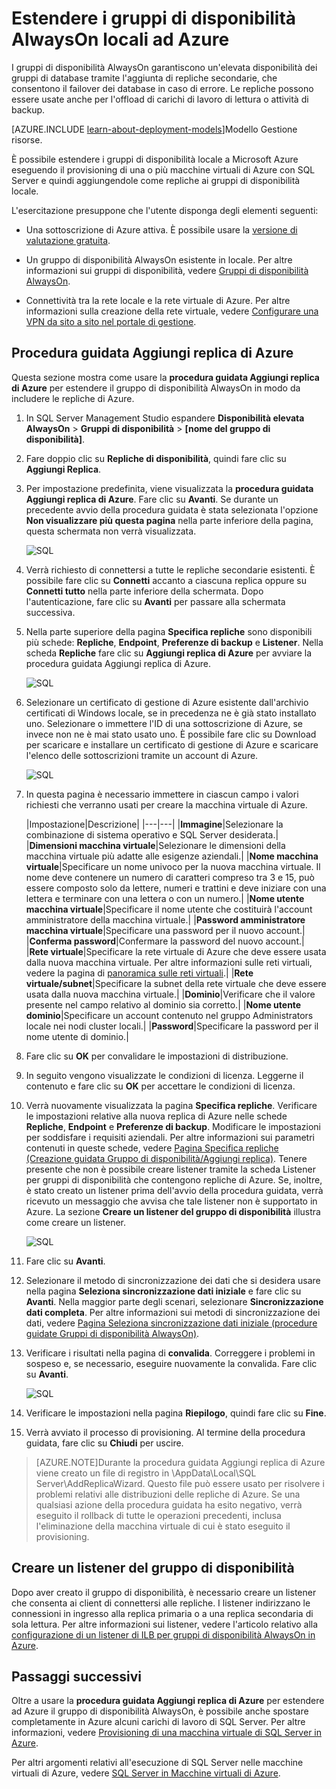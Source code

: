 <properties 
   pageTitle="Estendere i gruppi di disponibilità AlwaysOn locali ad Azure | Microsoft Azure"
   description="Questa esercitazione sfrutta le risorse create con il modello di distribuzione classica e descrive come usare la procedura guidata Aggiungi replica in SQL Server Management Studio (SSMS) per aggiungere in Azure una replica del gruppo di disponibilità AlwaysOn."
   services="virtual-machines"
   documentationCenter="na"
   authors="rothja"
   manager="jeffreyg"
   editor="monicar"
   tags="azure-service-management"/>

<tags 
   ms.service="virtual-machines"
   ms.devlang="na"
   ms.topic="article"
   ms.tgt_pltfrm="vm-windows-sql-server"
   ms.workload="infrastructure-services"
   ms.date="08/17/2015"
   ms.author="jroth" />

# Estendere i gruppi di disponibilità AlwaysOn locali ad Azure

I gruppi di disponibilità AlwaysOn garantiscono un'elevata disponibilità dei gruppi di database tramite l'aggiunta di repliche secondarie, che consentono il failover dei database in caso di errore. Le repliche possono essere usate anche per l'offload di carichi di lavoro di lettura o attività di backup.

[AZURE.INCLUDE [learn-about-deployment-models](../../includes/learn-about-deployment-models-classic-include.md)]Modello Gestione risorse.
 

È possibile estendere i gruppi di disponibilità locale a Microsoft Azure eseguendo il provisioning di una o più macchine virtuali di Azure con SQL Server e quindi aggiungendole come repliche ai gruppi di disponibilità locale.

L'esercitazione presuppone che l'utente disponga degli elementi seguenti:

- Una sottoscrizione di Azure attiva. È possibile usare la [versione di valutazione gratuita](http://azure.microsoft.com/pricing/free-trial).

- Un gruppo di disponibilità AlwaysOn esistente in locale. Per altre informazioni sui gruppi di disponibilità, vedere [Gruppi di disponibilità AlwaysOn](https://msdn.microsoft.com/library/hh510230.aspx).

- Connettività tra la rete locale e la rete virtuale di Azure. Per altre informazioni sulla creazione della rete virtuale, vedere [Configurare una VPN da sito a sito nel portale di gestione](../vpn-gateway/vpn-gateway-site-to-site-create.md).

## Procedura guidata Aggiungi replica di Azure

Questa sezione mostra come usare la **procedura guidata Aggiungi replica di Azure** per estendere il gruppo di disponibilità AlwaysOn in modo da includere le repliche di Azure.

1. In SQL Server Management Studio espandere **Disponibilità elevata AlwaysOn** > **Gruppi di disponibilità** > **[nome del gruppo di disponibilità]**.

1. Fare doppio clic su **Repliche di disponibilità**, quindi fare clic su **Aggiungi Replica**.

1. Per impostazione predefinita, viene visualizzata la **procedura guidata Aggiungi replica di Azure**. Fare clic su **Avanti**. Se durante un precedente avvio della procedura guidata è stata selezionata l'opzione **Non visualizzare più questa pagina** nella parte inferiore della pagina, questa schermata non verrà visualizzata.

	![SQL](./media/virtual-machines-sql-server-extend-on-premises-alwayson-availability-groups/IC742861.png)

1. Verrà richiesto di connettersi a tutte le repliche secondarie esistenti. È possibile fare clic su **Connetti** accanto a ciascuna replica oppure su **Connetti tutto** nella parte inferiore della schermata. Dopo l'autenticazione, fare clic su **Avanti** per passare alla schermata successiva.

1. Nella parte superiore della pagina **Specifica repliche** sono disponibili più schede: **Repliche**, **Endpoint**, **Preferenze di backup** e **Listener**. Nella scheda **Repliche** fare clic su **Aggiungi replica di Azure** per avviare la procedura guidata Aggiungi replica di Azure.

	![SQL](./media/virtual-machines-sql-server-extend-on-premises-alwayson-availability-groups/IC742863.png)

1. Selezionare un certificato di gestione di Azure esistente dall'archivio certificati di Windows locale, se in precedenza ne è già stato installato uno. Selezionare o immettere l'ID di una sottoscrizione di Azure, se invece non ne è mai stato usato uno. È possibile fare clic su Download per scaricare e installare un certificato di gestione di Azure e scaricare l'elenco delle sottoscrizioni tramite un account di Azure.

	![SQL](./media/virtual-machines-sql-server-extend-on-premises-alwayson-availability-groups/IC742864.png)

1. In questa pagina è necessario immettere in ciascun campo i valori richiesti che verranno usati per creare la macchina virtuale di Azure.

	|Impostazione|Descrizione|
|---|---|
|**Immagine**|Selezionare la combinazione di sistema operativo e SQL Server desiderata.|
|**Dimensioni macchina virtuale**|Selezionare le dimensioni della macchina virtuale più adatte alle esigenze aziendali.|
|**Nome macchina virtuale**|Specificare un nome univoco per la nuova macchina virtuale. Il nome deve contenere un numero di caratteri compreso tra 3 e 15, può essere composto solo da lettere, numeri e trattini e deve iniziare con una lettera e terminare con una lettera o con un numero.|
|**Nome utente macchina virtuale**|Specificare il nome utente che costituirà l'account amministratore della macchina virtuale.|
|**Password amministratore macchina virtuale**|Specificare una password per il nuovo account.|
|**Conferma password**|Confermare la password del nuovo account.|
|**Rete virtuale**|Specificare la rete virtuale di Azure che deve essere usata dalla nuova macchina virtuale. Per altre informazioni sulle reti virtuali, vedere la pagina di [panoramica sulle reti virtuali](..\virtual-network\virtual-networks-overview.md).|
|**Rete virtuale/subnet**|Specificare la subnet della rete virtuale che deve essere usata dalla nuova macchina virtuale.|
|**Dominio**|Verificare che il valore presente nel campo relativo al dominio sia corretto.|
|**Nome utente dominio**|Specificare un account contenuto nel gruppo Administrators locale nei nodi cluster locali.|
|**Password**|Specificare la password per il nome utente di dominio.|

1. Fare clic su **OK** per convalidare le impostazioni di distribuzione.

1. In seguito vengono visualizzate le condizioni di licenza. Leggerne il contenuto e fare clic su **OK** per accettare le condizioni di licenza.

1. Verrà nuovamente visualizzata la pagina **Specifica repliche**. Verificare le impostazioni relative alla nuova replica di Azure nelle schede **Repliche**, **Endpoint** e **Preferenze di backup**. Modificare le impostazioni per soddisfare i requisiti aziendali. Per altre informazioni sui parametri contenuti in queste schede, vedere [Pagina Specifica repliche (Creazione guidata Gruppo di disponibilità/Aggiungi replica)](https://msdn.microsoft.com/library/hh213088.aspx). Tenere presente che non è possibile creare listener tramite la scheda Listener per gruppi di disponibilità che contengono repliche di Azure. Se, inoltre, è stato creato un listener prima dell'avvio della procedura guidata, verrà ricevuto un messaggio che avvisa che tale listener non è supportato in Azure. La sezione **Creare un listener del gruppo di disponibilità** illustra come creare un listener.

	![SQL](./media/virtual-machines-sql-server-extend-on-premises-alwayson-availability-groups/IC742865.png)

1. Fare clic su **Avanti**.

1. Selezionare il metodo di sincronizzazione dei dati che si desidera usare nella pagina **Seleziona sincronizzazione dati iniziale** e fare clic su **Avanti**. Nella maggior parte degli scenari, selezionare **Sincronizzazione dati completa**. Per altre informazioni sui metodi di sincronizzazione dei dati, vedere [Pagina Seleziona sincronizzazione dati iniziale (procedure guidate Gruppi di disponibilità AlwaysOn)](https://msdn.microsoft.com/library/hh231021.aspx).

1. Verificare i risultati nella pagina di **convalida**. Correggere i problemi in sospeso e, se necessario, eseguire nuovamente la convalida. Fare clic su **Avanti**.

	![SQL](./media/virtual-machines-sql-server-extend-on-premises-alwayson-availability-groups/IC742866.png)

1. Verificare le impostazioni nella pagina **Riepilogo**, quindi fare clic su **Fine**.

1. Verrà avviato il processo di provisioning. Al termine della procedura guidata, fare clic su **Chiudi** per uscire.

>[AZURE.NOTE]Durante la procedura guidata Aggiungi replica di Azure viene creato un file di registro in <Users><nome utente>\\AppData\\Local\\SQL Server\\AddReplicaWizard. Questo file può essere usato per risolvere i problemi relativi alle distribuzioni delle repliche di Azure. Se una qualsiasi azione della procedura guidata ha esito negativo, verrà eseguito il rollback di tutte le operazioni precedenti, inclusa l'eliminazione della macchina virtuale di cui è stato eseguito il provisioning.

## Creare un listener del gruppo di disponibilità

Dopo aver creato il gruppo di disponibilità, è necessario creare un listener che consenta ai client di connettersi alle repliche. I listener indirizzano le connessioni in ingresso alla replica primaria o a una replica secondaria di sola lettura. Per altre informazioni sui listener, vedere l'articolo relativo alla [configurazione di un listener di ILB per gruppi di disponibilità AlwaysOn in Azure](virtual-machines-sql-server-configure-ilb-alwayson-availability-group-listener.md).

## Passaggi successivi

Oltre a usare la **procedura guidata Aggiungi replica di Azure** per estendere ad Azure il gruppo di disponibilità AlwaysOn, è possibile anche spostare completamente in Azure alcuni carichi di lavoro di SQL Server. Per altre informazioni, vedere [Provisioning di una macchina virtuale di SQL Server in Azure](virtual-machines-provision-sql-server.md).

Per altri argomenti relativi all'esecuzione di SQL Server nelle macchine virtuali di Azure, vedere [SQL Server in Macchine virtuali di Azure](virtual-machines-sql-server-infrastructure-services.md).

<!---HONumber=Oct15_HO3-->